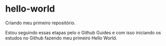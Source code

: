 # hello-world
Criando meu primeiro repositório.

Estou seguindo essas etapas pelo o Github Guides e com isso iniciando os estudos no Github fazendo meu primeiro Hello World.
